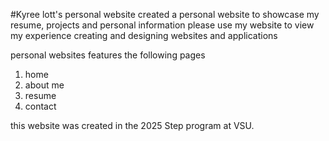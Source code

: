 #Kyree lott's personal website
created a personal website to showcase my resume, projects and personal information
please use my website to view my experience creating and designing websites and applications 

personal websites features the following pages
1. home
2. about me
3. resume
4. contact

this website was created in the 2025 Step program at VSU.
